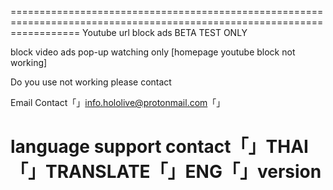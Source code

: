 ========================================================================================================================
Youtube url block ads BETA TEST ONLY

block video ads pop-up watching only [homepage youtube block not working]

Do you use not working please contact

Email Contact「」info.hololive@protonmail.com「」

language support contact「」THAI「」TRANSLATE「」ENG「」version
========================================================================================================================
